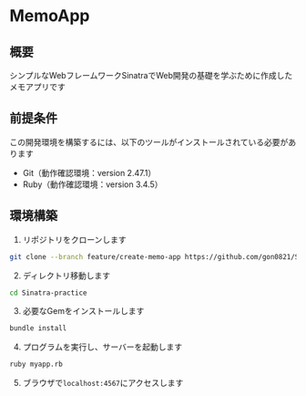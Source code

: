 # MemoApp
## 概要
シンプルなWebフレームワークSinatraでWeb開発の基礎を学ぶために作成したメモアプリです

## 前提条件
この開発環境を構築するには、以下のツールがインストールされている必要があります
- Git（動作確認環境：version 2.47.1）
- Ruby（動作確認環境：version 3.4.5）

## 環境構築
1. リポジトリをクローンします
```bash
git clone --branch feature/create-memo-app https://github.com/gon0821/Sinatra-practice.git
```

2. ディレクトリ移動します
```bash
cd Sinatra-practice
```

3. 必要なGemをインストールします
```bash
bundle install
```

4. プログラムを実行し、サーバーを起動します
```bash
ruby myapp.rb
```

5. ブラウザで`localhost:4567`にアクセスします
